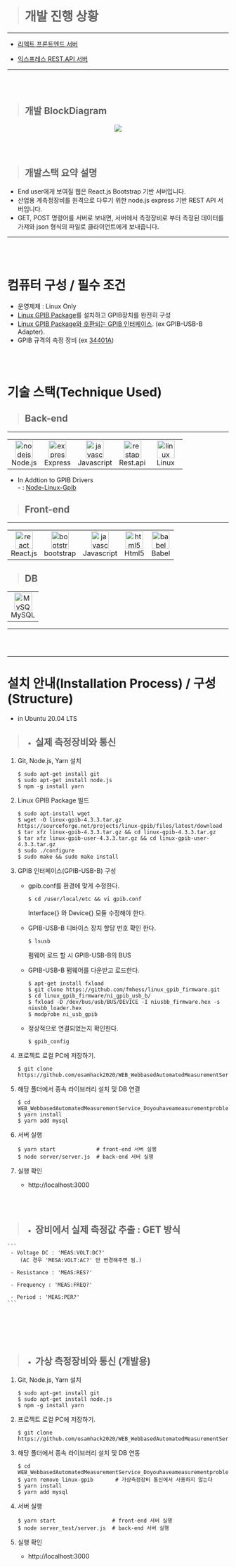 <br></br>

># 개발 진행 상황

---
- [리엑트 프론트엔드 서버](https://react-front-server.run.goorm.io/)

- [익스프레스 REST.API 서버](https://express-server.run.goorm.io/)
---
<br></br>
>## 개발 BlockDiagram

<p align = "center">
<img src="https://user-images.githubusercontent.com/5003195/96605615-609a9200-1331-11eb-9fec-13f98c099167.jpg")
</p>


<br></br>
>## 개발스택 요약 설명

  - End user에게 보여질 웹은 React.js Bootstrap 기반 서버입니다.
  - 산업용 계측정장비를 원격으로 다루기 위한 node.js express 기반 REST API 서버입니다.
  - GET, POST 명령어를 서버로 보내면, 서버에서 측정장비로 부터 측정된 데이터를 가져와 json 형식의 파일로 클라이언트에게 보내줍니다.

---
<br></br>

# 컴퓨터 구성 / 필수 조건

- 운영제체 : Linux Only
- [Linux GPIB Package](https://sourceforge.net/projects/linux-gpib/files/linux-gpib%20for%203.x.x%20and%202.6.x%20kernels/4.3.3/)를 설치하고 GPIB장치를 완전히 구성
- [Linux GPIB Package와 호환되는 GPIB 인터페이스](https://linux-gpib.sourceforge.io/doc_html/supported-hardware.html). (ex GPIB-USB-B Adapter).
- GPIB 규격의 측정 장비 (ex [34401A](https://kr.element14.com/productimages/standard/en_GB/1335866-40.jpg))


<br></br>

# 기술 스택(Technique Used)

>## Back-end
---
<table><tbody>
 <tr>
  <td width="60">
   <div align="center"><a href="https://nodejs.org" target="_blank"> <img src="https://devicons.github.io/devicon/devicon.git/icons/nodejs/nodejs-original-wordmark.svg" alt="nodejs" width="40" height="40"/> </a><br>Node.js</div>
  </td>
  <td width="60">
   <div align="center"><a href="https://expressjs.com" target="_blank"> <img src="https://devicons.github.io/devicon/devicon.git/icons/express/express-original-wordmark.svg" alt="express" width="40" height="40"/> </a><br>Express</div>
  </td>
  <td width="60">
   <div align="center"><a href="https://developer.mozilla.org/en-US/docs/Web/JavaScript" target="_blank"> <img src="https://devicons.github.io/devicon/devicon.git/icons/javascript/javascript-original.svg" alt="javascript" width="40" height="40"/> </a><br>Javascript</div>
  </td>
  <td width="60">
   <div align="center"><a href="https://restfulapi.net/" target="_blank"> <img src="https://user-images.githubusercontent.com/5003195/96896791-e6047a80-14c8-11eb-9882-2a7848b1aed4.png" alt="restapi" width="40" height="40"/> </a><br>Rest.api</div>
  </td>
  <td width="60">
   <div align="center"><a href="https://www.linux.org/" target="_blank"> <img src="https://devicons.github.io/devicon/devicon.git/icons/linux/linux-original.svg" alt="linux" width="40" height="40"/> </a><br>Linux</div>
  </td>
 </tr>
 </tbody></table>

* In Addtion to GPIB Drivers  
      - : [Node-Linux-Gpib](https://github.com/jue89/node-linux-gpib.git)

>## Front-end

---

<table><tbody>
 <tr>
  <td>
   <div align="center"><a href="https://reactjs.org/" target="_blank"> <img src="https://devicons.github.io/devicon/devicon.git/icons/react/react-original-wordmark.svg" alt="react" width="40" height="40"/> </a><br>React.js</div>
  </td>
  <td>
   <div align="center"><a href="https://getbootstrap.com/" target="_blank"> <img src="https://user-images.githubusercontent.com/5003195/96897521-a4280400-14c9-11eb-9bd4-6e786f6d3545.png" alt="bootstrap" width="40" height="40"/> </a><br>bootstrap</div>
  </td>
  <td width="60">
   <div align="center"><a href="https://developer.mozilla.org/en-US/docs/Web/JavaScript" target="_blank"> <img src="https://devicons.github.io/devicon/devicon.git/icons/javascript/javascript-original.svg" alt="javascript" width="40" height="40"/> </a><br>Javascript</div>
  </td>
  <td>
   <div align="center"><a href="https://www.w3.org/html/" target="_blank"> <img src="https://devicons.github.io/devicon/devicon.git/icons/html5/html5-original-wordmark.svg" alt="html5" width="40" height="40"/> </a><br>Html5</div>
  </td>
  <td>
   <div align="center"><a href="https://babeljs.io/" target="_blank"> <img src="https://www.vectorlogo.zone/logos/babeljs/babeljs-icon.svg" alt="babel" width="40" height="40"/> </a><br>Babel</div>
  </td>
 </tr>
 </tbody></table>

 >## DB
<table><tbody>
 <tr>
  <td>
   <div align="center"><a href="https://www.mysql.com/" target="_blank"> <img src="https://user-images.githubusercontent.com/5003195/96897836-fe28c980-14c9-11eb-8b00-7359e65539e6.jpg" alt="MySQL" width="40" height="40"/> </a><br>MySQL</div>
  </td>
 </tr>
 </tbody></table>

---

<br></br>

---

# 설치 안내(Installation Process) / 구성(Structure)

* in Ubuntu 20.04 LTS

>- ## 실제 측정장비와 통신

  1. Git, Node.js, Yarn 설치
     ```
     $ sudo apt-get install git
     $ sudo apt-get install node.js
     $ npm -g install yarn
     ```
  2. Linux GPIB Package 빌드
     ```
     $ sudo apt-install wget
     $ wget -O linux-gpib-4.3.3.tar.gz https://sourceforge.net/projects/linux-gpib/files/latest/download
     $ tar xfz linux-gpib-4.3.3.tar.gz && cd linux-gpib-4.3.3.tar.gz
     $ tar xfz linux-gpib-user-4.3.3.tar.gz && cd linux-gpib-user-4.3.3.tar.gz
     $ sudo ./configure
     $ sudo make && sudo make install
     ```
  3. GPIB 인터페이스(GPIB-USB-B) 구성

     - gpib.conf를 환경에 맞게 수정한다.

       ```
       $ cd /user/local/etc && vi gpib.conf
       ```

       Interface{} 와 Device{} 모듈 수정해야 한다.

     - GPIB-USB-B 디바이스 장치 할당 번호 확인 한다.

       ```
       $ lsusb
       ```

       펌웨어 로드 할 시 GPIB-USB-B의 BUS

     - GPIB-USB-B 펌웨어를 다운받고 로드한다.
       ```
       $ apt-get install fxload
       $ git clone https://github.com/fmhess/linux_gpib_firmware.git
       $ cd linux_gpib_firmware/ni_gpib_usb_b/
       $ fxload -D /dev/bus/usb/BUS/DEVICE -I niusbb_firmware.hex -s niusbb_loader.hex
       $ modprobe ni_usb_gpib
       ```
     - 정상적으로 연결되었는지 확인한다.
       ```
       $ gpib_config
       ```

  4. 프로젝트 로컬 PC에 저장하기.

     ```
     $ git clone https://github.com/osamhack2020/WEB_WebbasedAutomatedMeasurementService_Doyouhaveameasurementproblem.git
     ```

  5. 해당 폴더에서 종속 라이브러리 설치 및 DB 연결
     ```
     $ cd WEB_WebbasedAutomatedMeasurementService_Doyouhaveameasurementproblem
     $ yarn install
     $ yarn add mysql
     ```
  6. 서버 실행

     ```
     $ yarn start             # front-end 서버 실행
     $ node server/server.js  # back-end 서버 실행
     ```

  7. 실행 확인
     - http://localhost:3000


<br></br>

>- ## 장비에서 실제 측정값 추출 : GET 방식
    ```
     - Voltage DC : 'MEAS:VOLT:DC?'
        (AC 경우 'MESA:VOLT:AC?' 만 변경해주면 됨.)

     - Resistance : 'MEAS:RES?'

     - Frequency : 'MEAS:FREQ?'

     - Period : 'MEAS:PER?'
    ```

<br></br>
---

>- ## 가상 측정장비와 통신 (개발용)

  1. Git, Node.js, Yarn 설치
     ```
     $ sudo apt-get install git
     $ sudo apt-get install node.js
     $ npm -g install yarn
     ```
  2. 프로젝트 로컬 PC에 저장하기.

     ```
     $ git clone https://github.com/osamhack2020/WEB_WebbasedAutomatedMeasurementService_Doyouhaveameasurementproblem.git
     ```

  3. 해당 폴더에서 종속 라이브러리 설치 및 DB 연동
     ```
     $ cd WEB_WebbasedAutomatedMeasurementService_Doyouhaveameasurementproblem
     $ yarn remove linux-gpib       # 가상측정장비 통신에서 사용하지 않는다
     $ yarn install
     $ yarn add mysql
     ```
  4. 서버 실행

     ```
     $ yarn start                  # front-end 서버 실행
     $ node server_test/server.js  # back-end 서버 실행
     ```

  5. 실행 확인
     - http://localhost:3000